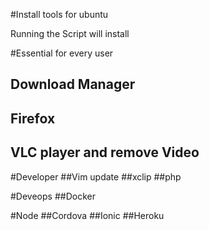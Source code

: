 #Install tools for ubuntu

Running the Script will install 

#Essential for every user
## Download Manager
## Firefox
## VLC player and remove Video

#Developer 
##Vim update
##xclip 
##php

#Deveops
##Docker


#Node
##Cordova
##Ionic
##Heroku

